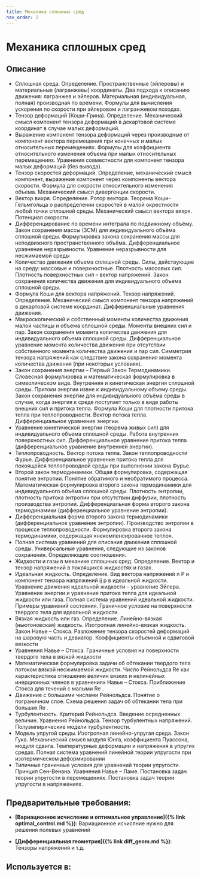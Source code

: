 ```yaml
---
title: Механика сплошных сред
nav_order: 2
---
```


# Механика сплошных сред


## Описание 
- Сплошная среда. Определение. Пространственные (эйлеровы) и материальные (лагранжевы)
координаты. Два подхода к описанию движения: лагранжев и эйлеров. Материальная (индивидуальная,
полная) производная по времени. Формулы для вычисления ускорения по скорости при эйлеровом и
лагранжевом походах.
- Тензор деформаций (Коши–Грина). Определение. Механический смысл компонент тензора деформаций
в декартовой системе координат в случае малых деформаций.
- Выражение компонент тензора деформаций через производные от компонент вектора перемещения при
конечных и малых относительных перемещениях. Формулы для коэффициента относительного изменения
объема при малых относительных перемещениях. Уравнения совместности для компонент тензора малых
деформаций (без вывода).
- Тензор скоростей деформаций. Определение, механический смысл компонент, выражение компонент
через компоненты вектора скорости. Формула для скорости относительного изменения объема.
Механический смысл дивергенции скорости.
- Вектор вихря. Определение. Ротор вектора. Теорема Коши-Гельмгольца о распределении скоростей в
малой окрестности любой точки сплошной среды. Механический смысл вектора вихря. Потенциал
скорости.
- Дифференцирование по времени интеграла по подвижному объёму. Закон сохранения массы (ЗСМ) для
индивидуального объёма сплошной среды. Формулировка закона сохранения массы для неподвижного
пространственного объёма. Дифференциальное уравнение неразрывности. Уравнение неразрывности для
несжимаемой среды
- Количество движения объема сплошной среды. Силы, действующие на среду: массовые и
поверхностные. Плотность массовых сил. Плотность поверхностных сил – вектор напряжений. Закон
сохранения количества движения для индивидуального объема сплошной среды.
- Формула Коши для вектора напряжений. Тензор напряжений. Определение. Механический смысл
компонент тензора напряжений в декартовой системе координат. Дифференциальные уравнения
движения.
- Макроскопический и собственный моменты количества движения малой частицы и объема сплошной
среды. Моменты внешних сил и пар. Закон сохранения момента количества движения для
индивидуального объема сплошной среды. Дифференциальное уравнение момента количества движения
при отсутствии собственного момента количества движения и пар сил. Симметрия тензора напряжений
как следствие закона сохранения момента количества движения (при некоторых условиях).
- Закон сохранения энергии – Первый Закон Термодинамики. Словесная формулировка и
математическая формулировка в символическом виде. Внутренняя и кинетическая энергия сплошной
среды. Притоки энергии извне к индивидуальному объему среды. Закон сохранения энергии для
индивидуального объёма среды в случае, когда энергия к среде поступает только в виде работы внешних
сил и притока тепла. Формула Коши для плотности притока тепла при теплопроводности. Вектор потока
тепла. Дифференциальное уравнение энергии.
- Уравнение кинетической энергии (теорема живых сил) для индивидуального объема сплошной среды.
Работа внутренних поверхностных сил. Дифференциальное уравнение притока тепла (дифференциальное
уравнение внутренней энергии).
- Теплопроводность. Вектор потока тепла. Закон теплопроводности Фурье. Дифференциальное
уравнение притока тепла для покоящейся теплопроводной среды при выполнении закона Фурье.
- Второй закон термодинамики. Общая формулировка, содержащая понятие энтропии. Понятие
обратимого и необратимого процесса. Математическая формулировка второго закона термодинамики для
индивидуального объёма сплошной среды. Плотность энтропии, плотность притока энтропии при
отсутствии диффузии, плотность производства энтропии. Дифференциальная форма второго закона
термодинамики (дифференциальное уравнение энтропии).
- Дифференциальная форма второго закона термодинамики (дифференциальное уравнение энтропии).
Производство энтропии в процессе теплопроводности. Формулировка второго закона термодинамики,
содержащая «некомпенсированное тепло».
- Полная система уравнений для описания движения сплошной среды. Универсальные уравнения,
следующие из законов сохранения. Определяющие соотношения.
- Жидкости и газы в механике сплошных сред. Определение. Вектор и тензор напряжений в
покоящихся жидкостях и газах.
- Идеальная жидкость. Определение. Вид вектора напряжений n P и компонент тензора напряжений ij p
в идеальной жидкости. Уравнение движения идеальной жидкости – уравнение Эйлера. Уравнение
энергии и уравнение притока тепла для идеальной жидкости или газа. Полная система уравнений
идеальной жидкости. Примеры уравнений состояния. Граничное условие на поверхности твердого тела
для идеальной жидкости.
- Вязкая жидкость или газ. Определение. Линейно-вязкая (ньютоновская) жидкость. Изотропная
линейно-вязкая жидкость. Закон Навье – Стокса. Разложение тензора скоростей деформаций на шаровую
часть и девиатор. Коэффициенты объемной и сдвиговой вязкости
- Уравнения Навье – Стокса. Граничные условия на поверхности твердого тела в вязкой жидкости
- Математическая формулировка задачи об обтекании твердого тела потоком вязкой несжимаемой
жидкости. Число Рейнольдса Re как характеристика отношения величин вязких и нелинейных
инерционных членов в уравнениях Навье – Стокса. Приближение Стокса для течений с малыми Re .
- Движение с большими числами Рейнольдса. Понятие о пограничном слое. Схема решения задач об
обтекании тела при больших Re .
- Турбулентность. Критерий Рейнольдса. Введение осредненных величин. Уравнения Рейнольдса.
Тензор турбулентных напряжений. Полуэмпирические модели турбулентности.
- Модель упругой среды. Изотропная линейно-упругая среда. Закон Гука. Механический смысл модуля
Юнга, коэффициента Пуассона, модуля сдвига. Температурные деформации и напряжения в упругих
средах. Полная система уравнений линейной теории упругости при изотермическом деформировании
- Типичные граничные условия для уравнений теории упругости. Принцип Сен-Венана. Уравнения
Навье – Ламе. Постановка задач теории упругости в перемещениях. Постановка задач теории упругости в
напряжениях.


## Предварительные требования:

- **[Вариационное исчисление и оптимальное управление]({% link optimal_control.md %})**: Вариационное исчислние нужно для решения полевых уравнений 


- **[Дифференциальная геометрия]({% link diff_geom.md %})**: Тензоры напряжения и т.д.



## Используется в:
